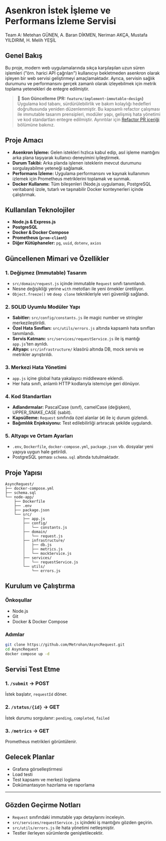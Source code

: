 # Asenkron İstek İşleme ve Performans İzleme Servisi

Team A: Metehan GÜNEN, A. Baran DİKMEN, Neriman AKÇA, Mustafa YILDIRIM, H. Melih YEŞİL

## Genel Bakış

Bu proje, modern web uygulamalarında sıkça karşılaşılan uzun süren işlemleri ("örn. harici API çağrıları") kullanıcıyı bekletmeden asenkron olarak işleyen bir web servisi geliştirmeyi amaçlamaktadır. Ayrıca, servisin sağlık durumunu ve performansını gerçek zamanlı olarak izleyebilmek için metrik toplama yetenekleri de entegre edilmiştir.

> 📌 **Son Güncelleme (PR: `feature/implement-immutable-design`)**  
> Uygulama kod tabanı, sürdürülebilirlik ve bakım kolaylığı hedefleri doğrultusunda yeniden düzenlenmiştir. Bu kapsamlı refactor çalışması ile immutable tasarım prensipleri, modüler yapı, gelişmiş hata yönetimi ve kod standartları entegre edilmiştir. Ayrıntılar için [Refactor PR içeriği](#güncellenen-mimari-ve-özellikler) bölümüne bakınız.

## Proje Amacı

* **Asenkron İşleme:** Gelen istekleri hızlıca kabul edip, asıl işleme mantığını arka plana taşıyarak kullanıcı deneyimini iyileştirmek.
* **Durum Takibi:** Arka planda işlenen isteklerin mevcut durumunu sorgulayabilme yeteneği sağlamak.
* **Performans İzleme:** Uygulama performansını ve kaynak kullanımını izlemek için Prometheus metriklerini toplamak ve sunmak.
* **Docker Kullanımı:** Tüm bileşenleri (Node.js uygulaması, PostgreSQL veritabanı) izole, tutarlı ve taşınabilir Docker konteynerleri içinde çalıştırmak.

## Kullanılan Teknolojiler

* **Node.js & Express.js**
* **PostgreSQL**
* **Docker & Docker Compose**
* **Prometheus (`prom-client`)**
* **Diğer Kütüphaneler:** `pg`, `uuid`, `dotenv`, `axios`

## Güncellenen Mimari ve Özellikler

### 1. Değişmez (Immutable) Tasarım

- `src/domain/request.js` içinde immutable `Request` sınıfı tanımlandı.
- Nesne değişikliği yerine `with` metotları ile yeni örnekler üretiliyor.
- `Object.freeze()` ve `deep clone` teknikleriyle veri güvenliği sağlandı.

### 2. SOLID Uyumlu Modüler Yapı

- **Sabitler:** `src/config/constants.js` ile magic number ve stringler merkezileştirildi.
- **Özel Hata Sınıfları:** `src/utils/errors.js` altında kapsamlı hata sınıfları tanımlandı.
- **Servis Katmanı:** `src/services/requestService.js` ile iş mantığı `app.js`’ten ayrıldı.
- **Altyapı:** `src/infrastructure/` klasörü altında DB, mock servis ve metrikler ayrıştırıldı.

### 3. Merkezi Hata Yönetimi

- `app.js` içine global hata yakalayıcı middleware eklendi.
- Her hata sınıfı, anlamlı HTTP kodlarıyla istemciye geri dönüyor.

### 4. Kod Standartları

- **Adlandırmalar:** PascalCase (sınıf), camelCase (değişken), UPPER_SNAKE_CASE (sabit).
- **Kapsülleme:** `Request` sınıfında özel alanlar (`#`) ile iç durum gizlendi.
- **Bağımlılık Enjeksiyonu:** Test edilebilirliği artıracak şekilde uygulandı.

### 5. Altyapı ve Ortam Ayarları

- `.env`, `Dockerfile`, `docker-compose.yml`, `package.json` vb. dosyalar yeni yapıya uygun hale getirildi.
- PostgreSQL şeması `schema.sql` altında tutulmaktadır.

## Proje Yapısı

```
AsyncRequest/
├── docker-compose.yml
├── schema.sql
└── node-app/
    ├── Dockerfile
    ├── .env
    ├── package.json
    └── src/
        ├── app.js
        ├── config/
        │   └── constants.js
        ├── domain/
        │   └── request.js
        ├── infrastructure/
        │   ├── db.js
        │   ├── metrics.js
        │   └── mockService.js
        ├── services/
        │   └── requestService.js
        └── utils/
            └── errors.js
```

## Kurulum ve Çalıştırma

### Önkoşullar

* Node.js
* Git
* Docker & Docker Compose

### Adımlar

```bash
git clone https://github.com/Metrohan/AsyncRequest.git
cd AsyncRequest
docker compose up -d
```

## Servisi Test Etme

### 1. `/submit` → POST  
İstek başlatır, `requestId` döner.

### 2. `/status/{id}` → GET  
İstek durumu sorgulanır: `pending`, `completed`, `failed`

### 3. `/metrics` → GET  
Prometheus metrikleri görüntülenir.

## Gelecek Planlar

- Grafana görselleştirmesi
- Load testi
- Test kapsamı ve merkezi loglama
- Dokümantasyon hazırlama ve raporlama
---

## Gözden Geçirme Notları

- `Request` sınıfındaki immutable yapı detaylarını inceleyin.
- `src/services/requestService.js` içindeki iş mantığını gözden geçirin.
- `src/utils/errors.js` ile hata yönetimi netleşmiştir.
- Testler ilerleyen sürümlerde genişletilecektir.